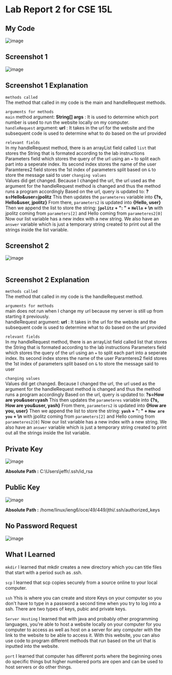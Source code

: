 # Lab Report 2 for CSE 15L

## My Code
![image](https://github.com/L0oter1/cse15l-lab-reports/assets/147905421/b010dd9e-fd5a-4347-aa50-d779cfa6292f)

## Screenshot 1
![image](https://github.com/L0oter1/cse15l-lab-reports/assets/147905421/faade59d-e50c-4d27-b8b3-78f971646ce2)

## Screenshot 1 Explanation
`methods called` <br>
The method that called in my code is the main and handleRequest methods.

`arguments for methods` <br>
`main` method argument: **String[] args** : It is used to determine which port number is used to run the website locally on my computer. <br>
`handleRequest` argument: **url** : It takes in the url for the website and the subsequent code is used to determine what to do based on the url provided <br>

`relevant fields` <br>
In my handleRequest method, there is an arrayList field called `list` that stores the String that is formated according to the lab instructions
Parameters field which stores the query of the url using an `=` to split each part into a seperate index. Its second index stores the name of the user 
Paramteres2 field stores the 1st index of parameters split based on `&` to store the message said to user 
`changing values` <br>
Values did get changed. Because I changed the url, the url used as the argument for the handleRequest method is changed and thus the method runs a program accordingly
Based on the url, query is updated to: **?s=Hello&user=jpolitz**
This then updates the `parameteres` variable into **{?s, Hello&user, jpolitz}** 
From there, `parameters2` is updated into **{Hello, user}**
Then we append the list to store the string: **`jpolitz` + ": " + `Hello` + \n** with jpolitz coming from `parameters[2]` and Hello coming from `parameteres2[0]`
Now our list variable has a new index with a new string.
We also have an `answer` variable which is just a temporary string created to print out all the strings inside the list variable.




## Screenshot 2
![image](https://github.com/L0oter1/cse15l-lab-reports/assets/147905421/3a983366-c079-41e7-b1bc-75e6ec391b63)
<br>
<br>
## Screenshot 2 Explanation 
`methods called` <br>
The method that called in my code is the handleRequest method.

`arguments for methods` <br>
main does not run when I change my url because my server is still up from starting it previously. <br>
handleRequest argument: **url** : It takes in the url for the website and the subsequent code is used to determine what to do based on the url provided <br>

`relevant fields` <br>
In my handleRequest method, there is an arrayList field called list that stores the String that is formated according to the lab instructions
Parameters field which stores the query of the url using an `=` to split each part into a seperate index. Its second index stores the name of the user
Paramteres2 field stores the 1st index of parameters split based on `&` to store the message said to user

`changing values` <br>
Values did get changed. Because I changed the url, the url used as the argument for the handleRequest method is changed and thus the method runs a program accordingly
Based on the url, query is updated to: **?s=How are you&user=yash**
This then updates the `parameteres` variable into **{?s, How are you&user, yash}** 
From there, `parameters2` is updated into **{How are you, user}**
Then we append the list to store the string: **`yash` + ": " + `How are you` + \n** with jpolitz coming from `parameters[2]` and Hello coming from `parameteres2[0]`
Now our list variable has a new index with a new string.
We also have an `answer` variable which is just a temporary string created to print out all the strings inside the list variable.


## Private Key
![image](https://github.com/L0oter1/cse15l-lab-reports/assets/147905421/3d7ab1ab-5b3f-4fab-90d0-a041f9056f85)

**Absolute Path :** C:\Users\jeffr/.ssh/id_rsa

## Public Key
![image](https://github.com/L0oter1/cse15l-lab-reports/assets/147905421/3bed906c-8d7b-4d15-a1c1-6847e4d173cc)<br>

**Absolute Path :** /home/linux/ieng6/oce/49/449/jthi/.ssh/authorized_keys

## No Password Request
![image](https://github.com/L0oter1/cse15l-lab-reports/assets/147905421/e76fe2f0-e9eb-42fa-a6d9-af2420f6677c)


## What I Learned 
`mkdir` I learned that mkdir creates a new directory which you can title files that start with a period such as .ssh.

`scp` I learned that scp copies securely from a source online to your local computer.

`ssh` Yhis is where you can create and store Keys on your computer so you don't have to type in a password a second time when you try to log into a ssh. There are two types of keys, pubic and private keys.

`Server Hosting` I learned that with java and probably other programming languages, you're able to host a website locally on your computer for you computer to access as well as host on a server for any computer with the link to the website to be able to access it. 
With this website, you can also use code to program different methods that run based on the url that is inputted into the website. 

`port` I learned that computer has different ports where the beginning ones do specific things but higher numbered ports are open and can be used to host servers or do other things.











